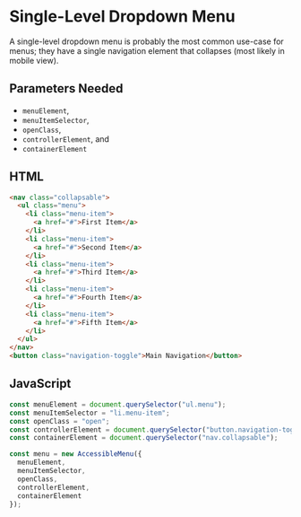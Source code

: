 # Single-Level Dropdown Menu

A single-level dropdown menu is probably the most common use-case for menus; they have a single navigation element that collapses (most likely in mobile view).

## Parameters Needed

* `menuElement`,
* `menuItemSelector`,
* `openClass`,
* `controllerElement`, and
* `containerElement`

## HTML

```html
<nav class="collapsable">
  <ul class="menu">
    <li class="menu-item">
      <a href="#">First Item</a>
    </li>
    <li class="menu-item">
      <a href="#">Second Item</a>
    </li>
    <li class="menu-item">
      <a href="#">Third Item</a>
    </li>
    <li class="menu-item">
      <a href="#">Fourth Item</a>
    </li>
    <li class="menu-item">
      <a href="#">Fifth Item</a>
    </li>
  </ul>
</nav>
<button class="navigation-toggle">Main Navigation</button>
```

## JavaScript

```jsx
const menuElement = document.querySelector("ul.menu");
const menuItemSelector = "li.menu-item";
const openClass = "open";
const controllerElement = document.querySelector("button.navigation-toggle");
const containerElement = document.querySelector("nav.collapsable");

const menu = new AccessibleMenu({
  menuElement,
  menuItemSelector,
  openClass,
  controllerElement,
  containerElement
});
```
